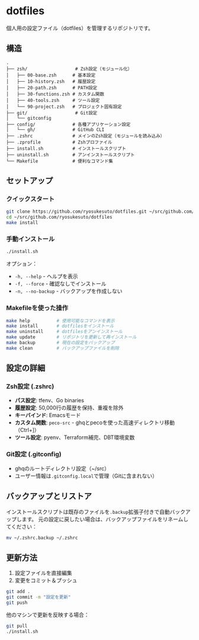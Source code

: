 # dotfiles

個人用の設定ファイル（dotfiles）を管理するリポジトリです。

## 構造

```
.
├── zsh/                  # Zsh設定（モジュール化）
│   ├── 00-base.zsh      # 基本設定
│   ├── 10-history.zsh   # 履歴設定
│   ├── 20-path.zsh      # PATH設定
│   ├── 30-functions.zsh # カスタム関数
│   ├── 40-tools.zsh     # ツール設定
│   └── 90-project.zsh   # プロジェクト固有設定
├── git/                  # Git設定
│   └── gitconfig
├── config/              # 各種アプリケーション設定
│   └── gh/              # GitHub CLI
├── .zshrc               # メインのZsh設定（モジュールを読み込み）
├── .zprofile            # Zshプロファイル
├── install.sh           # インストールスクリプト
├── uninstall.sh         # アンインストールスクリプト
└── Makefile             # 便利なコマンド集
```

## セットアップ

### クイックスタート

```bash
git clone https://github.com/ryosukesuto/dotfiles.git ~/src/github.com/ryosukesuto/dotfiles
cd ~/src/github.com/ryosukesuto/dotfiles
make install
```

### 手動インストール

```bash
./install.sh
```

オプション：
- `-h, --help` - ヘルプを表示
- `-f, --force` - 確認なしでインストール
- `-n, --no-backup` - バックアップを作成しない

### Makefileを使った操作

```bash
make help          # 使用可能なコマンドを表示
make install       # dotfilesをインストール
make uninstall     # dotfilesをアンインストール
make update        # リポジトリを更新して再インストール
make backup        # 現在の設定をバックアップ
make clean         # バックアップファイルを削除
```

## 設定の詳細

### Zsh設定 (.zshrc)

- **パス設定**: tfenv、Go binaries
- **履歴設定**: 50,000行の履歴を保持、重複を除外
- **キーバインド**: Emacsモード
- **カスタム関数**: `peco-src` - ghqとpecoを使った高速ディレクトリ移動（Ctrl+]）
- **ツール設定**: pyenv、Terraform補完、DBT環境変数

### Git設定 (.gitconfig)

- ghqのルートディレクトリ設定（~/src）
- ユーザー情報は`.gitconfig.local`で管理（Gitに含まれない）

## バックアップとリストア

インストールスクリプトは既存のファイルを`.backup`拡張子付きで自動バックアップします。
元の設定に戻したい場合は、バックアップファイルをリネームしてください：

```bash
mv ~/.zshrc.backup ~/.zshrc
```

## 更新方法

1. 設定ファイルを直接編集
2. 変更をコミット＆プッシュ

```bash
git add .
git commit -m "設定を更新"
git push
```

他のマシンで更新を反映する場合：

```bash
git pull
./install.sh
```